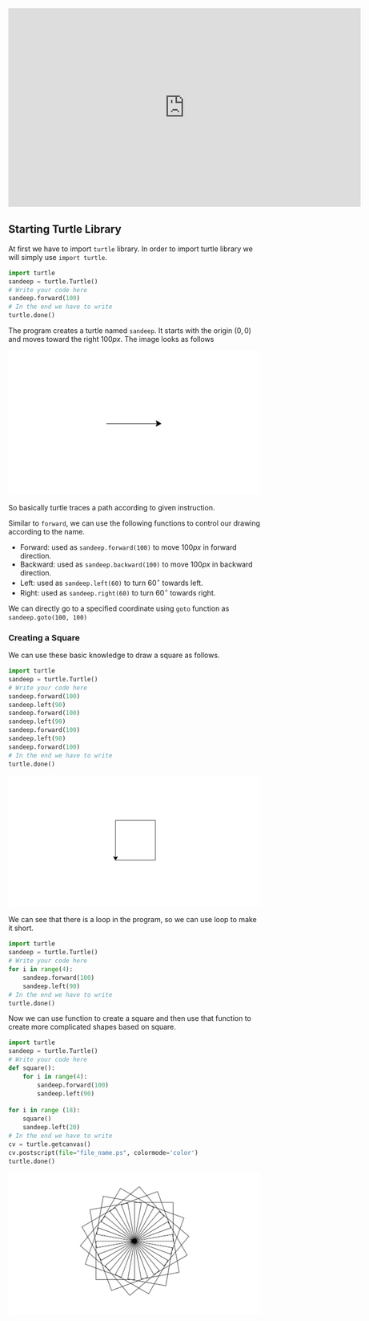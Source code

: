 <iframe width="704" height="396" src="https://www.youtube.com/embed/PeGdTwknIfI" title="YouTube video player" frameborder="0" allow="accelerometer; autoplay; clipboard-write; encrypted-media; gyroscope; picture-in-picture" allowfullscreen></iframe>

## Starting Turtle Library 

At first we have to import `turtle` library. In order to import turtle library we will simply use `import turtle`.


```python
import turtle
sandeep = turtle.Turtle()
# Write your code here 
sandeep.forward(100)
# In the end we have to write 
turtle.done()
```

The program creates a turtle named `sandeep`. It starts with the origin $(0,0)$ and moves toward the right $100px$. The image looks as follows

![img](./image/image1.jpg)

So basically turtle traces a path according to given instruction. 

Similar to `forward`, we can use the following functions to control our drawing according to the name.

- Forward: used as `sandeep.forward(100)` to move $100px$ in forward direction.
- Backward: used as `sandeep.backward(100)` to move $100px$ in backward direction. 
- Left: used as `sandeep.left(60)` to turn $60^\circ$ towards left.
- Right: used as `sandeep.right(60)` to turn $60^\circ$ towards right.

We can directly go to a specified coordinate using `goto` function as `sandeep.goto(100, 100)`

### Creating a Square 

We can use these basic knowledge to draw a square as follows. 


```python
import turtle
sandeep = turtle.Turtle()
# Write your code here 
sandeep.forward(100)
sandeep.left(90)
sandeep.forward(100)
sandeep.left(90)
sandeep.forward(100)
sandeep.left(90)
sandeep.forward(100)
# In the end we have to write 
turtle.done()
```



![img2](./image/image2.jpg)

We can see that there is a loop in the program, so we can use loop to make it short. 




```python
import turtle
sandeep = turtle.Turtle()
# Write your code here 
for i in range(4):
    sandeep.forward(100)
    sandeep.left(90)
# In the end we have to write 
turtle.done()
```

Now we can use function to create a square and then use that function to create more complicated shapes based on square. 


```python
import turtle
sandeep = turtle.Turtle()
# Write your code here 
def square():
    for i in range(4):
        sandeep.forward(100)
        sandeep.left(90)

for i in range (18):
    square()
    sandeep.left(20)
# In the end we have to write 
cv = turtle.getcanvas()
cv.postscript(file="file_name.ps", colormode='color')
turtle.done()
```

![img3](./image/image3.jpg)



